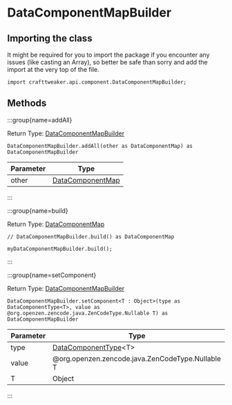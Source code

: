 # DataComponentMapBuilder

## Importing the class

It might be required for you to import the package if you encounter any issues (like casting an Array), so better be safe than sorry and add the import at the very top of the file.
```zenscript
import crafttweaker.api.component.DataComponentMapBuilder;
```


## Methods

:::group{name=addAll}

Return Type: [DataComponentMapBuilder](/vanilla/api/component/DataComponentMapBuilder)

```zenscript
DataComponentMapBuilder.addAll(other as DataComponentMap) as DataComponentMapBuilder
```

| Parameter |                            Type                             |
|-----------|-------------------------------------------------------------|
| other     | [DataComponentMap](/vanilla/api/component/DataComponentMap) |


:::

:::group{name=build}

Return Type: [DataComponentMap](/vanilla/api/component/DataComponentMap)

```zenscript
// DataComponentMapBuilder.build() as DataComponentMap

myDataComponentMapBuilder.build();
```

:::

:::group{name=setComponent}

Return Type: [DataComponentMapBuilder](/vanilla/api/component/DataComponentMapBuilder)

```zenscript
DataComponentMapBuilder.setComponent<T : Object>(type as DataComponentType<T>, value as @org.openzen.zencode.java.ZenCodeType.Nullable T) as DataComponentMapBuilder
```

| Parameter |                                  Type                                  |
|-----------|------------------------------------------------------------------------|
| type      | [DataComponentType](/vanilla/api/component/DataComponentType)&lt;T&gt; |
| value     | @org.openzen.zencode.java.ZenCodeType.Nullable T                       |
| T         | Object                                                                 |


:::


